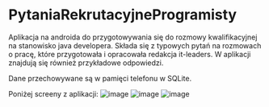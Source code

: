 # PytaniaRekrutacyjneProgramisty
Aplikacja na androida do przygotowywania się do rozmowy kwalifikacyjnej na stanowisko java developera. Składa się z typowych pytań na rozmowach o pracę, które przygotowała i opracowała redakcja it-leaders. W aplikacji znajdują się również przykładowe odpowiedzi.

Dane przechowywane są w pamięci telefonu w SQLite. 

Poniżej screeny z aplikacji:
![image](https://user-images.githubusercontent.com/33498031/68753671-ba64e900-0605-11ea-92dc-11e052346b89.png)
![image](https://user-images.githubusercontent.com/33498031/68753789-e3857980-0605-11ea-8fd6-cae60a87c31f.png)
![image](https://user-images.githubusercontent.com/33498031/68753845-f5671c80-0605-11ea-9ed5-a5d9fb6574ef.png)
